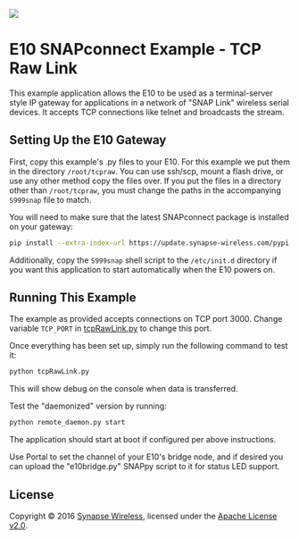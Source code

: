 [![](https://cloud.githubusercontent.com/assets/1317406/12406044/32cd9916-be0f-11e5-9b18-1547f284f878.png)](http://www.synapse-wireless.com/)

# E10 SNAPconnect Example - TCP Raw Link

This example application allows the E10 to be used as a terminal-server style IP gateway for applications in a network of "SNAP Link" wireless serial devices. 
It accepts TCP connections like telnet and broadcasts the stream.

## Setting Up the E10 Gateway

First, copy this example's .py files to your E10. For this example we put them in the directory `/root/tcpraw`.
You can use ssh/scp, mount a flash drive, or use any other method copy the files over. 
If you put the files in a directory other than `/root/tcpraw`, you must change the paths in the accompanying `S999snap` file to match.

You will need to make sure that the latest SNAPconnect package is installed on your gateway:

```bash
pip install --extra-index-url https://update.synapse-wireless.com/pypi snapconnect
```

Additionally, copy the `S999snap` shell script to the `/etc/init.d` directory if you want this application to start automatically when the E10 powers on.

## Running This Example

The example as provided accepts connections on TCP port 3000. Change variable `TCP_PORT` in [tcpRawLink.py](tcpRawLink.py) to change this port.

Once everything has been set up, simply run the following command to test it:

```bash
python tcpRawLink.py
```

This will show debug on the console when data is transferred.

Test the "daemonized" version by running:

```bash
python remote_daemon.py start
```

The application should start at boot if configured per above instructions.

Use Portal to set the channel of your E10's bridge node, and if desired you can
upload the "e10bridge.py" SNAPpy script to it for status LED support.

## License

Copyright © 2016 [Synapse Wireless](http://www.synapse-wireless.com/), licensed under the [Apache License v2.0](LICENSE.md).
